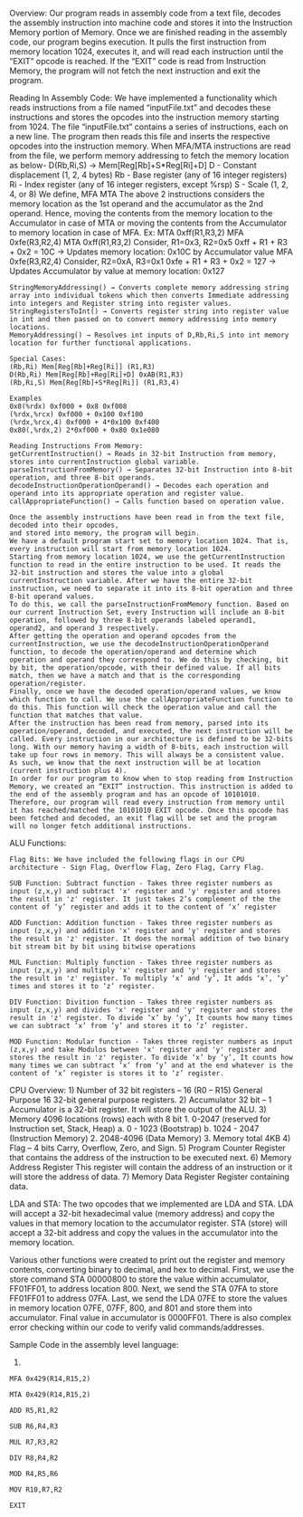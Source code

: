 Overview:
    Our program reads in assembly code from a text file, decodes the assembly instruction into machine code and stores it into the Instruction Memory portion of Memory. Once we are finished reading in the assembly code, our program begins execution. It pulls the first instruction from memory location 1024, executes it, and will read each instruction until the “EXIT” opcode is reached. If the “EXIT” code is read from Instruction Memory, the program will not fetch the next instruction and exit the program.

Reading In Assembly Code:
    We have implemented a functionality which reads instructions from a file named “inputFile.txt” and decodes these instructions and stores the opcodes into the instruction memory starting from 1024. 
    The file “inputFile.txt” contains a series of instructions, each on a new line. The program then reads this file and inserts the respective opcodes into the instruction memory. 
    When MFA/MTA instructions are read from the file, we perform memory addressing to fetch the memory location as below-
    D(Rb,Ri,S) → Mem[Reg[Rb]+S*Reg[Ri]+D] 
    D - Constant displacement (1, 2, 4 bytes) 
    Rb - Base register (any of 16 integer registers) 
    Ri - Index register (any of 16 integer registers, except %rsp)
    S - Scale (1, 2, 4, or 8)
    We define,
    MFA <complete memory address>
    MTA <complete memory address>
    The above 2 instructions considers the memory location as the 1st operand and the accumulator as the 2nd operand. Hence, moving the contents from the memory location to the Accumulator in case of MTA or moving the contents from the Accumulator to memory location in case of MFA.
    Ex: 
    MTA 0xff(R1,R3,2)
    MFA 0xfe(R3,R2,4)
    MTA 0xff(R1,R3,2)
    Consider, R1=0x3, R2=0x5
    0xff + R1 + R3 + 0x2 = 10C
    → Updates memory location: 0x10C by Accumulator value
    MFA 0xfe(R3,R2,4)
    Consider, R2=0xA, R3=0x1
    0xfe + R1 + R3 + 0x2 = 127
    → Updates Accumulator by value at memory location: 0x127
    
    StringMemoryAddressing() → Converts complete memory addressing string array into individual tokens which then converts Immediate addressing into integers and Register string into register values.
    StringRegistersToInt() → Converts register string into register value in int and then passed on to convert memory addressing into memory locations.
    MemoryAddressing() → Resolves int inputs of D,Rb,Ri,S into int memory location for further functional applications.
    
    Special Cases:
    (Rb,Ri) Mem[Reg[Rb]+Reg[Ri]] (R1,R3)
    D(Rb,Ri) Mem[Reg[Rb]+Reg[Ri]+D] 0xAB(R1,R3)
    (Rb,Ri,S) Mem[Reg[Rb]+S*Reg[Ri]] (R1,R3,4)
    
    Examples
    0x8(%rdx) 0xf000 + 0x8 0xf008
    (%rdx,%rcx) 0xf000 + 0x100 0xf100
    (%rdx,%rcx,4) 0xf000 + 4*0x100 0xf400
    0x80(,%rdx,2) 2*0xf000 + 0x80 0x1e080
    
    Reading Instructions From Memory:
    getCurrentInstruction() → Reads in 32-bit Instruction from memory, stores into currentInstruction global variable.
    parseInstructionFromMemory() → Separates 32-bit Instruction into 8-bit operation, and three 8-bit operands.
    decodeInstructionOperationOperand() → Decodes each operation and operand into its appropriate operation and register value.
    callAppropriateFunction() → Calls function based on operation value.
    
    Once the assembly instructions have been read in from the text file, decoded into their opcodes,
    and stored into memory, the program will begin.
    We have a default program start set to memory location 1024. That is, every instruction will start from memory location 1024.
    Starting from memory location 1024, we use the getCurrentInstruction function to read in the entire instruction to be used. It reads the 32-bit instruction and stores the value into a global currentInstruction variable. After we have the entire 32-bit instruction, we need to separate it into its 8-bit operation and three 8-bit operand values.
    To do this, we call the parseInstructionFromMemory function. Based on our current Instruction Set, every Instruction will include an 8-bit operation, followed by three 8-bit operands labeled operand1, operand2, and operand 3 respectively.
    After getting the operation and operand opcodes from the currentInstruction, we use the decodeInstructionOperationOperand function, to decode the operation/operand and determine which operation and operand they correspond to. We do this by checking, bit by bit, the operation/opcode, with their defined value. If all bits match, then we have a match and that is the corresponding operation/register.
    Finally, once we have the decoded operation/operand values, we know which function to call. We use the callAppropriateFunction function to do this. This function will check the operation value and call the function that matches that value.
    After the instruction has been read from memory, parsed into its operation/operand, decoded, and executed, the next instruction will be called. Every instruction in our architecture is defined to be 32-bits long. With our memory having a width of 8-bits, each instruction will take up four rows in memory. This will always be a consistent value. As such, we know that the next instruction will be at location (current instruction plus 4).
    In order for our program to know when to stop reading from Instruction Memory, we created an “EXIT” instruction. This instruction is added to the end of the assembly program and has an opcode of 10101010. Therefore, our program will read every instruction from memory until it has reached/matched the 10101010 EXIT opcode. Once this opcode has been fetched and decoded, an exit flag will be set and the program will no longer fetch additional instructions.

ALU Functions:
    
    Flag Bits: We have included the following flags in our CPU architecture - Sign Flag, Overflow Flag, Zero Flag, Carry Flag.
    
    SUB Function: Subtract function - Takes three register numbers as input (z,x,y) and subtract 'x' register and 'y' register and stores the result in 'z' register. It just takes 2’s complement of the the content of ‘y’ register and adds it to the content of ‘x’ register
    
    ADD Function: Addition function - Takes three register numbers as input (z,x,y) and addition 'x' register and 'y' register and stores the result in 'z' register. It does the normal addition of two binary bit stream bit by bit using bitwise operations
    
    MUL Function: Multiply function - Takes three register numbers as input (z,x,y) and multiply 'x' register and 'y' register and stores the result in 'z' register. To multiply ‘x’ and ‘y’, It adds ‘x’, ‘y’ times and stores it to ‘z’ register.
    
    DIV Function: Divition function - Takes three register numbers as input (z,x,y) and divides 'x' register and 'y' register and stores the result in 'z' register. To divide ‘x’ by ‘y’, It counts how many times we can subtract ‘x’ from ‘y’ and stores it to ‘z’ register.
    
    MOD Function: Modular function - Takes three register numbers as input (z,x,y) and take Modulos between 'x' register and 'y' register and stores the result in 'z' register. To divide ‘x’ by ‘y’, It counts how many times we can subtract ‘x’ from ‘y’ and at the end whatever is the content of ‘x’ register is stores it to ‘z’ register.

CPU Overview:
    1) Number of 32 bit registers – 16 (R0 – R15) General Purpose 16 32-bit general purpose registers.
    2) Accumulator 32 bit – 1 Accumulator is a 32-bit register. It will store the output of the ALU.
    3) Memory 4096 locations (rows) each with 8 bit
      1. 0-2047 (reserved for Instruction set, Stack, Heap)
        a. 0 - 1023 (Bootstrap)
        b. 1024 - 2047 (Instruction Memory)
      2. 2048-4096 (Data Memory)
      3. Memory total 4KB
    4) Flag – 4 bits
      Carry, Overflow, Zero, and Sign.
    5) Program Counter
      Register that contains the address of the instruction to be executed next.
    6) Memory Address Register
      This register will contain the address of an instruction or it will store the address of data.
    7) Memory Data Register
      Register containing data.

LDA and STA: 
    The two opcodes that we implemented are LDA and STA. LDA will accept a 32-bit hexadecimal
    value (memory address) and copy the values in that memory location to the accumulator
    register. STA (store) will accept a 32-bit address and copy the values in the accumulator into the
    memory location.

Various other functions were created to print out the register and memory contents, converting
binary to decimal, and hex to decimal.
First, we use the store command STA 00000800 to store the value within accumulator,
FF01FF01, to address location 800. Next, we send the STA 07FA to store FF01FF01 to address
07FA. Last, we send the LDA 07FE to store the values in memory location 07FE, 07FF, 800,
and 801 and store them into accumulator. Final value in accumulator is 0000FF01. There is also
complex error checking within our code to verify valid commands/addresses.

Sample Code in the assembly level language:
  
  1.
    
    MFA 0x429(R14,R15,2)
    
    MTA 0x429(R14,R15,2)
    
    ADD R5,R1,R2
    
    SUB R6,R4,R3
    
    MUL R7,R3,R2
    
    DIV R8,R4,R2
    
    MOD R4,R5,R6
    
    MOV R10,R7,R2
    
    EXIT
 
